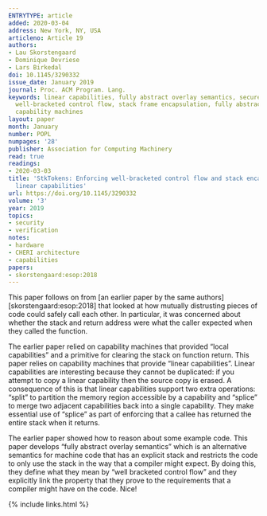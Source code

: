 ```yaml
---
ENTRYTYPE: article
added: 2020-03-04
address: New York, NY, USA
articleno: Article 19
authors:
- Lau Skorstengaard
- Dominique Devriese
- Lars Birkedal
doi: 10.1145/3290332
issue_date: January 2019
journal: Proc. ACM Program. Lang.
keywords: linear capabilities, fully abstract overlay semantics, secure compilation,
  well-bracketed control flow, stack frame encapsulation, fully abstract compilation,
  capability machines
layout: paper
month: January
number: POPL
numpages: '28'
publisher: Association for Computing Machinery
read: true
readings:
- 2020-03-03
title: 'StkTokens: Enforcing well-bracketed control flow and stack encapsulation using
  linear capabilities'
url: https://doi.org/10.1145/3290332
volume: '3'
year: 2019
topics:
- security
- verification
notes:
- hardware
- CHERI architecture
- capabilities
papers:
- skorstengaard:esop:2018
---
```


This paper follows on from
[an earlier paper by the same authors][skorstengaard:esop:2018]
that looked at how mutually distrusting pieces of code could safely call each other.
In particular, it was concerned about whether the stack and return address were what the caller expected when they called the function.

The earlier paper relied on capability machines that provided “local capabilities” and a primitive for clearing the stack on function return.
This paper relies on capability machines that provide “linear capabilities”.
Linear capabilities are interesting because they cannot be duplicated: if you attempt to copy a linear capability then the source copy is erased.
A consequence of this is that linear capabilities support two extra operations: “split” to partition the memory region accessible by a capability and “splice” to merge two adjacent capabilities back into a single capability.
They make essential use of “splice” as part of enforcing that a callee has returned the entire stack when it returns.

The earlier paper showed how to reason about some example code.
This paper develops “fully abstract overlay semantics” which is an alternative semantics for machine code that has an explicit stack and restricts the code to only use the stack in the way that a compiler might expect.
By doing this, they define what they mean by “well bracketed control flow” and they explicitly link the property that they prove to the requirements that a compiler might have on the code.
Nice!

{% include links.html %}
